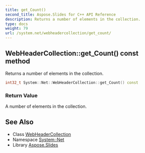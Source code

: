 ```yaml
---
title: get_Count()
second_title: Aspose.Slides for C++ API Reference
description: Returns a number of elements in the collection.
type: docs
weight: 79
url: /system.net/webheadercollection/get_count/
---
```

## WebHeaderCollection::get_Count() const method


Returns a number of elements in the collection.

```cpp
int32_t System::Net::WebHeaderCollection::get_Count() const
```


### Return Value

A number of elements in the collection.

## See Also

* Class [WebHeaderCollection](../)
* Namespace [System::Net](../../)
* Library [Aspose.Slides](../../../)